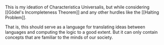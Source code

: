 This is my ideation of Characteristica Universalis, but while considering [[Gödel's Incompleteness Theorem]] and any other hurdles like the [[Halting Problem]].

That is, this should serve as a language for translating ideas between languages and computing the logic to a good extent. But it can only contain concepts that are familiar to the minds of our society.
